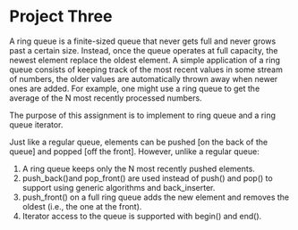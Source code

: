 # Project Three

A ring queue is a finite-sized queue that never gets full and never grows past a certain size. 
Instead, once the queue operates at full capacity, the newest element replace the oldest element. A simple application of a ring queue 
consists of keeping track of the most recent values in some stream of numbers, the older values are automatically thrown away when 
newer ones are added. For example, one might use a ring queue to get the average of the N most recently processed numbers.

The purpose of this assignment is to implement to ring queue and a ring queue iterator. 

Just like a regular queue, elements can be pushed [on the back of the queue] and popped [off the front]. However, unlike a regular queue:
1. A ring queue keeps only the N most recently pushed elements.
2. push_back()and pop_front() are used instead of push() and pop() to support using generic algorithms and back_inserter.
3. push_front() on a full ring queue adds the new element and removes the oldest (i.e., the one at the front).
4. Iterator access to the queue is supported with begin() and end().

